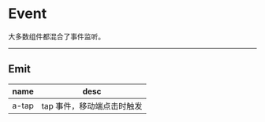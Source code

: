 # Event

大多数组件都混合了事件监听。

---

## Emit

| name  | desc                       |
| ----- | -------------------------- |
| a-tap | tap 事件，移动端点击时触发 |
